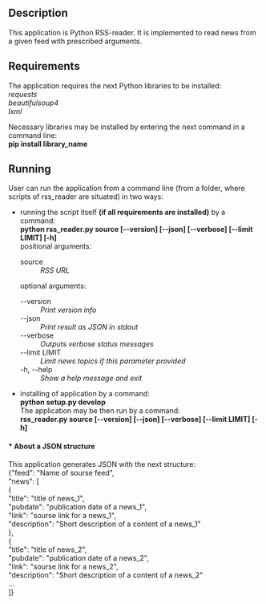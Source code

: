 <!DOCTYPE html>
<html lang="en">
<head>
    <meta charset="UTF-8">
    <meta http-equiv="X-UA-Compatible" content="IE=edge">
    <meta name="viewport" content="width=device-width, initial-scale=1.0">
</head>
<body>
    <h2>Description</h2>
    <p>This application is Python RSS-reader. It is implemented to read news from a given feed with prescribed arguments.</p>
    <h2>Requirements</h2>
    <p>The application requires the next Python libraries to be installed: <br><i>requests<br>beautifulsoup4<br>lxml</i></p>
    <p>Necessary libraries may be installed by entering the next command in a command line:<br><b>pip install library_name</b></p>
    <h2>Running</h2>
    <p>User can run the application from a command line (from a folder, where scripts of rss_reader are situated) in two ways:</p>
    <ul>
        <li>running the script itself <b>(if all requirements are installed)</b> by a command:<br> <b>python rss_reader.py source [--version] [--json] [--verbose] [--limit LIMIT] [-h]</b><br>positional arguments:
        <dl>
            <dt>source</dt><dd><i>RSS URL</i></dd>
        </dl>
        optional arguments:
        <dl>
            <dt>--version</dt><dd><i>Print version info</i></dd>
            <dt>--json</dt><dd><i>Print result as JSON in stdout</i></dd>
            <dt>--verbose</dt><dd><i>Outputs verbose status messages</i></dd>
            <dt>--limit LIMIT</dt><dd><i>Limit news topics if this parameter provided</i></dd>
            <dt>-h, --help</dt><dd><i>Show a help message and exit</i></dd>
        </dl>
        </li>
        <li>installing of application by a command:<br><b>python setup.py develop</b><br>The application may be then run by a command:<br><b>rss_reader.py source [--version] [--json] [--verbose] [--limit LIMIT] [-h]</b>
        </li>
    </ul>
    <h4>* About a JSON structure</h4>
    <p>This application generates JSON with the next structure:<br>{"feed": "Name of sourse feed", <br> "news": [<br>{<br>"title": "title of news_1",<br>"pubdate": "publication date of a news_1",<br>"link": "sourse link for a news_1",<br>"description": "Short description of a content of a news_1"<br>},<br>{<br>"title": "title of news_2",<br>"pubdate": "publication date of a news_2",<br>"link": "sourse link for a news_2",<br>"description": "Short description of a content of a news_2"<br>...<br>]}</p>

</body>
</html>